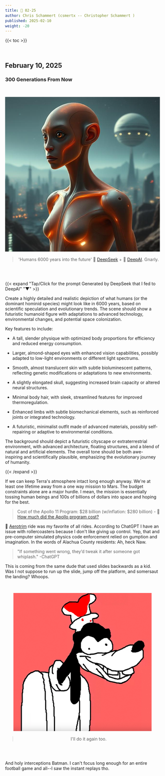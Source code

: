 ```yaml
---
title: 📁 02-25
author: Chris Schammert (csmertx -- Christopher Schammert )
published: 2025-02-10
weight: -20
---
```


<!-- The content of this website was written by Christopher Schammert aka Chris Schammert -->

<!--more-->

{{< toc >}}

<br />

## February 10, 2025
### 300 Generations From Now

<br />
<div style="text-align: center;">

![Photo](/Blog/daynight/2025/images/hominid_6000_from_2025.jpg "Image result of a prompt generation by Deepseek, and implemented by DeepAI of Homo Sapiens 6000 years in the future")

> 'Humans 6000 years into the future' 🔗 [DeepSeek](https://deekseek.com "Deepseek.com") + 🔗 [DeepAI](https://deepai.org "DeepAI.org"). Gnarly.

<br />

</div><br />

{{< expand "Tap/Click for the prompt Generated by DeepSeek that I fed to DeepAI" "▼" >}}

Create a highly detailed and realistic depiction of what humans (or the dominant hominid species) might look like in 6000 years, based on scientific speculation and evolutionary trends. The scene should show a futuristic humanoid figure with adaptations to advanced technology, environmental changes, and potential space colonization.

Key features to include:

- A tall, slender physique with optimized body proportions for efficiency and reduced energy consumption.

- Larger, almond-shaped eyes with enhanced vision capabilities, possibly adapted to low-light environments or different light spectrums.

- Smooth, almost translucent skin with subtle bioluminescent patterns, reflecting genetic modifications or adaptations to new environments.

- A slightly elongated skull, suggesting increased brain capacity or altered neural structures.

- Minimal body hair, with sleek, streamlined features for improved thermoregulation.

- Enhanced limbs with subtle biomechanical elements, such as reinforced joints or integrated technology.

- A futuristic, minimalist outfit made of advanced materials, possibly self-repairing or adaptive to environmental conditions.

The background should depict a futuristic cityscape or extraterrestrial environment, with advanced architecture, floating structures, and a blend of natural and artificial elements. The overall tone should be both awe-inspiring and scientifically plausible, emphasizing the evolutionary journey of humanity.

{{< /expand >}}

If we can keep Terra's atmosphere intact long enough anyway. We're at least one lifetime away from a one way mission to Mars. The budget constraints alone are a major hurdle. I mean, the mission is essentially tossing human beings and 100s of billions of dollars into space and hoping for the best.

> Cost of the Apollo 11 Program: $28 billion	(w/inflation: $280 billion) - 🔗 [How much did the Apollo program cost?](https://www.planetary.org/space-policy/cost-of-apollo "Planetary.org | How much did the Apollo program cost?")

🔗 [Aerotrim](https://en.wikipedia.org/wiki/Aerotrim "Wikipedia.org | Aerotrim") ride was my favorite of all rides. According to ChatGPT I have an issue with rollercoasters because I don't like giving up control. Yep, that and pre-computer simulated physics code enforcement relied on gumption and imagination. In the words of Alachua County residents: Ah, heck Naw.

> "If something went wrong, they’d tweak it after someone got whiplash." -ChatGPT

This is coming from the same dude that used slides backwards as a kid. Was I not suppose to run up the slide, jump off the platform, and somersaut the landing? Whoops.

<br />
<div style="text-align: center;">

![Photo](/Blog/daynight/2025/images/goofy_do_it_again_meme_portrait.jpg "Goofy, I'll do it again meme")

> I'll do it again too.

<br />

</div><br />

And holy interceptions Batman. I can't focus long enough for an entire football game and all--I saw the instant replays tho.